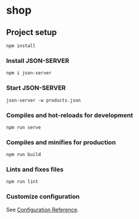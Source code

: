 # shop

## Project setup

```
npm install
```

### Install JSON-SERVER

```
npm i json-server
```

### Start JSON-SERVER

```
json-server -w products.json
```

### Compiles and hot-reloads for development

```
npm run serve
```

### Compiles and minifies for production

```
npm run build
```

### Lints and fixes files

```
npm run lint
```

### Customize configuration

See [Configuration Reference](https://cli.vuejs.org/config/).
